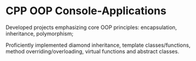 # CPP OOP Console-Applications
Developed projects emphasizing core OOP principles: encapsulation, inheritance, polymorphism;

Proficiently implemented diamond inheritance, template classes/functions, method overriding/overloading, virtual functions and abstract classes.
